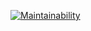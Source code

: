 [![Maintainability](https://api.codeclimate.com/v1/badges/476a57618d2eff384d56/maintainability)](https://codeclimate.com/github/smthw/java-project-61/maintainability)